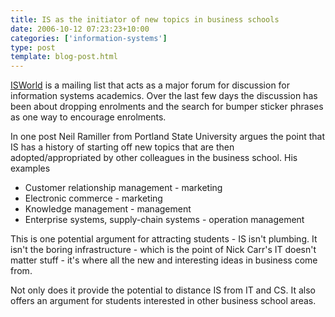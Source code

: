 ```yaml
---
title: IS as the initiator of new topics in business schools
date: 2006-10-12 07:23:23+10:00
categories: ['information-systems']
type: post
template: blog-post.html
---
```

[ISWorld](http://lyris.isworld.org/isworldlist.htm) is a mailing list that acts as a major forum for discussion for information systems academics. Over the last few days the discussion has been about dropping enrolments and the search for bumper sticker phrases as one way to encourage enrolments.

In one post Neil Ramiller from Portland State University argues the point that IS has a history of starting off new topics that are then adopted/appropriated by other colleagues in the business school. His examples

- Customer relationship management - marketing
- Electronic commerce - marketing
- Knowledge management - management
- Enterprise systems, supply-chain systems - operation management

This is one potential argument for attracting students - IS isn't plumbing. It isn't the boring infrastructure - which is the point of Nick Carr's IT doesn't matter stuff - it's where all the new and interesting ideas in business come from.

Not only does it provide the potential to distance IS from IT and CS. It also offers an argument for students interested in other business school areas.